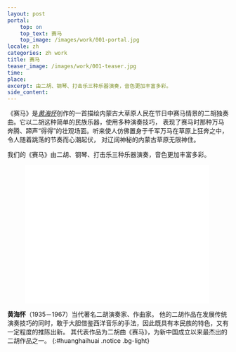 ```yaml
---
layout: post
portal:
    top: on
    top_text: 赛马
    top_image: /images/work/001-portal.jpg
locale: zh
categories: zh work
title: 赛马
teaser_image: /images/work/001-teaser.jpg
time: 
place: 
excerpt: 由二胡、钢琴、打击乐三种乐器演奏，音色更加丰富多彩。
side_content: 
---
```


《赛马》是[*黄海怀*](#huanghaihuai)创作的一首描绘内蒙古大草原人民在节日中赛马情景的二胡独奏曲。它以二胡这种简单的民族乐器，使用多种演奏技巧，
表现了赛马时那种万马奔腾、蹄声“得得”的壮观场面。听来使人仿佛置身于千军万马在草原上狂奔之中，令人随着跳荡的节奏而心潮起伏，
对辽阔神秘的内蒙古草原无限神住。

我们的《赛马》由二胡、钢琴、打击乐三种乐器演奏，音色更加丰富多彩。

<figure class="video-container">
    <iframe width="420" height="315" src="//www.youtube.com/embed/dAfxoyIcHaU" frameborder="0" allowfullscreen></iframe>
</figure>

<i class="icon-note icon-inline"></i><b>黄海怀</b>（1935－1967）当代著名二胡演奏家、作曲家。
他的二胡作品在发展传统演奏技巧的同时，敢于大胆借鉴西洋音乐的手法，因此既具有本民族的特色，又有一定程度的推陈出新。
其代表作品为二胡曲《赛马》，为新中国成立以来最杰出的二胡作品之一。
{:#huanghaihuai .notice .bg-light}